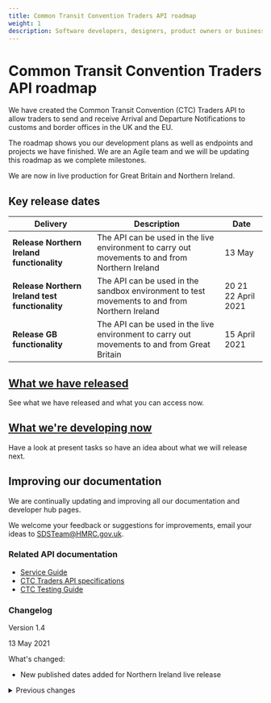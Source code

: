 ```yaml
---
title: Common Transit Convention Traders API roadmap
weight: 1
description: Software developers, designers, product owners or business analysts - see how you can integrate your software with Common Transit Convention Traders API.
---
```

# Common Transit Convention Traders API roadmap


We have created the Common Transit Convention (CTC) Traders API to allow traders to send and receive Arrival and Departure Notifications to customs and border offices in the UK and the EU.  

The roadmap shows you our development plans as well as endpoints and projects we have finished. We are an Agile team and we will be updating this roadmap as we complete milestones.

We are now in live production for Great Britain and Northern Ireland.


## Key release dates


| **Delivery**                                            | **Description**                                                                                                                     | **Date**      |
| ------------------------------------------------------- | ----------------------------------------------------------------------------------------------------------------------------------- | ------------- |
| **Release Northern Ireland functionality**              | The API can be used in the live environment to carry out movements to and from Northern Ireland                                     | 13 May        |
| **Release Northern Ireland test functionality**         | The API can be used in the sandbox environment to test movements to and from Northern Ireland                                       | 20 21 22 April 2021
| **Release GB functionality**                            | The API can be used in the live environment to carry out movements to and from Great Britain                                        | 15 April 2021 |


## [What we have released](documentation/released.html)

See what we have released and what you can access now.


## [What we're developing now](documentation/developing-now.html)

Have a look at present tasks so have an idea about what we will release next.

## Improving our documentation

We are continually updating and improving all our documentation and developer hub pages.

We welcome your feedback or suggestions for improvements, email your ideas to <a href = "mailto: SDSTeam@HMRC.gov.uk">SDSTeam@HMRC.gov.uk</a>.

### Related API documentation
<!--- Section owner: MTD Programme --->

  * [Service Guide](https://developer.service.hmrc.gov.uk/guides/common-transit-convention-traders-service-guide/)
  * [CTC Traders API specifications](https://developer.service.hmrc.gov.uk/api-documentation/docs/api/service/common-transit-convention-traders/1.0)
  * [CTC Testing Guide](https://developer.service.hmrc.gov.uk/guides/common-transit-convention-traders-testing-guide)

### Changelog
<!--- Section owner: MTD Programme --->

Version 1.4

13 May 2021

What's changed:
* New published dates added for Northern Ireland live release

<details>
<summary>Previous changes</summary>

Version 1.3

10 May 2021

What’s changed:

* New published dates added for Great Britain live release and Northern Ireland test release


Version 1.2

13th April 2021

What's changed: 

* Content update stating CTC Traders API is now live for GB only


Version 1.1

15 September 2020

What's changed:

* Updates to our roadmap showing completed tasks. 

Version 1.0

24 August 2020

What changed:

* First release.

</details>